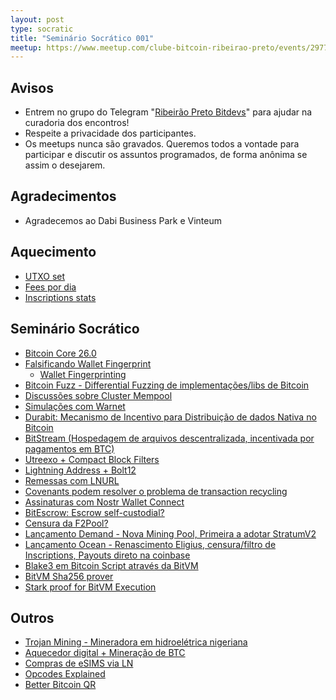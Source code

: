 ```yaml
---
layout: post
type: socratic
title: "Seminário Socrático 001"
meetup: https://www.meetup.com/clube-bitcoin-ribeirao-preto/events/297781428/
---
```


## Avisos

- Entrem no grupo do Telegram "[Ribeirão Preto Bitdevs](https://t.me/bitdevsrp)" para ajudar na curadoria dos encontros!
- Respeite a privacidade dos participantes.
- Os meetups nunca são gravados. Queremos todos a vontade para participar e discutir os assuntos programados, de forma anônima se assim o desejarem.

## Agradecimentos

- Agradecemos ao Dabi Business Park e Vinteum

## Aquecimento

* [UTXO set](https://txstats.com/d/000000054/utxo-set-repartition-by-output-type?orgId=1)
* [Fees por dia](https://transactionfee.info/charts/fees-per-day-btc/)
* [Inscriptions stats](https://dune.com/dgtl_assets/bitcoin-ordinals-analysis)

## Seminário Socrático

* [Bitcoin Core 26.0](https://lists.linuxfoundation.org/pipermail/bitcoin-core-dev/2023-December/000131.html)
* [Falsificando Wallet Fingerprint](https://gitlab.com/-/snippets/3611229)
    * [Wallet Fingerprinting](https://ishaana.com/blog/wallet_fingerprinting/)
* [Bitcoin Fuzz - Differential Fuzzing de implementações/libs de Bitcoin](https://delvingbitcoin.org/t/differential-fuzzing-of-bitcoin-implementations/208/3)
* [Discussões sobre Cluster Mempool](https://delvingbitcoin.org/c/implementation/wg-cluster-mempool/9)
* [Simulações com Warnet](https://delvingbitcoin.org/t/warnet-simulations/232)
* [Durabit: Mecanismo de Incentivo para Distribuição de dados Nativa no Bitcoin](https://github.com/4de67a207019fd4d855ef0a188b4519c/Durabit/blob/main/Durabit%20-%20A%20Bitcoin-native%20Incentive%20Mechanism%20for%20Data%20Distribution.pdf)
* [BitStream (Hospedagem de arquivos descentralizada, incentivada por pagamentos em BTC)](https://robinlinus.com/bitstream.pdf)
* [Utreexo + Compact Block Filters](https://twitter.com/erik17192799/status/1730614545452863497)
* [Lightning Address + Bolt12](https://lists.linuxfoundation.org/pipermail/lightning-dev/2023-November/004204.html)
* [Remessas com LNURL](https://github.com/lnurl/luds/pull/251)
* [Covenants podem resolver o problema de transaction recycling](https://lists.linuxfoundation.org/pipermail/bitcoin-dev/2023-October/022093.html)
* [Assinaturas com Nostr Wallet Connect](https://blog.mutinywallet.com/solving-subscriptions-on-bitcoin-one-zap-at-a-time/)
* [BitEscrow: Escrow self-custodial?](https://stacker.news/items/300057)
* [Censura da F2Pool?](https://b10c.me/observations/08-missing-sanctioned-transactions)
* [Lançamento Demand - Nova Mining Pool, Primeira a adotar StratumV2](https://bitcoinmagazine.com/business/demand-launches-worlds-first-stratum-v2-bitcoin-mining-pool?ref=nobsbitcoin.com)
* [Lançamento Ocean - Renascimento Eligius, censura/filtro de Inscriptions, Payouts direto na coinbase](https://bitcoinmagazine.com/technical/an-ocean-launch-post-mortem)
* [Blake3 em Bitcoin Script através da BitVM](https://lists.linuxfoundation.org/pipermail/bitcoin-dev/2023-November/022154.html)
* [BitVM Sha256 prover](https://twitter.com/super_testnet/status/1726772975544807913)
* [Stark proof for BitVM Execution](https://github.com/neocarmack/STARK/blob/main/STARK%20proof%20for%20BitVM%20circuit%20execution.pdf)

## Outros

* [Trojan Mining - Mineradora em hidroelétrica nigeriana](https://www.forbes.com/sites/digital-assets/2023/11/20/nigerian-bitcoin-miner-trojan-mining-launch-500kw-hydro-mining-site/?sh=471176eb5e22)
* [Aquecedor digital + Mineração de BTC](https://twitter.com/mintgreenhq/status/1722403608983937176)
* [Compras de eSIMS via LN](https://www.lnesim.com/)
* [Opcodes Explained](https://opcodeexplained.com/opcodes/)
* [Better Bitcoin QR](https://www.nobsbitcoin.com/bbqr-better-bitcoin-qr/)
